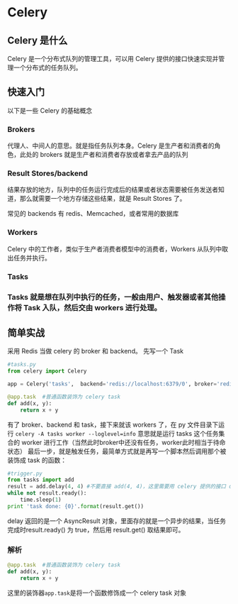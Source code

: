 # Celery

## Celery 是什么

Celery 是一个分布式队列的管理工具，可以用 Celery 提供的接口快速实现并管理一个分布式的任务队列。

## 快速入门

以下是一些 Celery 的基础概念

### Brokers

代理人、中间人的意思。就是指任务队列本身。Celery 是生产者和消费者的角色，此处的 brokers 就是生产者和消费者存放或者拿去产品的队列

### Result Stores/backend

结果存放的地方，队列中的任务运行完成后的结果或者状态需要被任务发送者知道，那么就需要一个地方存储这些结果，就是 Result Stores 了。

常见的 backends 有 redis、Memcached，或者常用的数据库

### Workers

Celery 中的工作者，类似于生产者消费者模型中的消费者，Workers 从队列中取出任务并执行。

### Tasks

### Tasks 就是想在队列中执行的任务，一般由用户、触发器或者其他操作将 Task 入队，然后交由 workers 进行处理。

## 简单实战

采用 Redis 当做 celery 的 broker 和 backend。 先写一个 Task

```python
#tasks.py
from celery import Celery

app = Celery('tasks',  backend='redis://localhost:6379/0', broker='redis://localhost:6379/0') #配置好celery的backend和broker

@app.task  #普通函数装饰为 celery task
def add(x, y):
    return x + y
```

有了 broker、backend 和 task，接下来就该 workers 了，在 py 文件目录下运行 `celery -A tasks worker --loglevel=info` 意思就是运行 tasks 这个任务集合的 worker 进行工作（当然此时broker中还没有任务，worker此时相当于待命状态） 最后一步，就是触发任务，最简单方式就是再写一个脚本然后调用那个被装饰成 task 的函数：

```python
#trigger.py
from tasks import add
result = add.delay(4, 4) #不要直接 add(4, 4)，这里需要用 celery 提供的接口 delay 进行调用
while not result.ready():
    time.sleep(1)
print 'task done: {0}'.format(result.get())
```

delay 返回的是一个 AsyncResult 对象，里面存的就是一个异步的结果，当任务完成时result.ready\(\) 为 true，然后用 result.get\(\) 取结果即可。

### 解析

```python
@app.task  #普通函数装饰为 celery task
def add(x, y):
    return x + y
```

这里的装饰器`app.task`是将一个函数修饰成一个 celery task 对象

